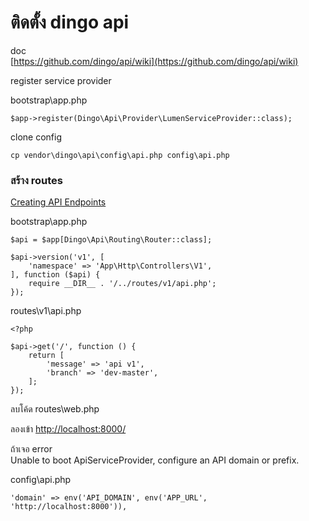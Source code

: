 # ติดตั้ง dingo api

doc  
[https://github.com/dingo/api/wiki](https://github.com/dingo/api/wiki)

register service provider

bootstrap\app.php

```text
$app->register(Dingo\Api\Provider\LumenServiceProvider::class);
```

clone config

```text
cp vendor\dingo\api\config\api.php config\api.php
```

### สร้าง routes

[Creating API Endpoints](https://github.com/dingo/api/wiki/Creating-API-Endpoints)

bootstrap\app.php

```text
$api = $app[Dingo\Api\Routing\Router::class];

$api->version('v1', [
    'namespace' => 'App\Http\Controllers\V1',
], function ($api) {
    require __DIR__ . '/../routes/v1/api.php';
});
```

routes\v1\api.php

```text
<?php

$api->get('/', function () {
    return [
        'message' => 'api v1',
        'branch' => 'dev-master',
    ];
});
```

ลบโค้ด routes\web.php

ลองเข้า [http://localhost:8000/](http://localhost:8000/)

ถ้าเจอ error  
Unable to boot ApiServiceProvider, configure an API domain or prefix.

config\api.php

```text
'domain' => env('API_DOMAIN', env('APP_URL', 'http://localhost:8000')),
```

